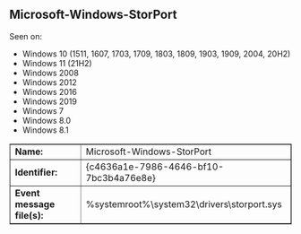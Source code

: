 ## Microsoft-Windows-StorPort

Seen on:
* Windows 10 (1511, 1607, 1703, 1709, 1803, 1809, 1903, 1909, 2004, 20H2)
* Windows 11 (21H2)
* Windows 2008
* Windows 2012
* Windows 2016
* Windows 2019
* Windows 7
* Windows 8.0
* Windows 8.1

<table border="1" class="docutils">
  <tbody>
    <tr>
      <td><b>Name:</b></td>
      <td>Microsoft-Windows-StorPort</td>
    </tr>
    <tr>
      <td><b>Identifier:</b></td>
      <td>{c4636a1e-7986-4646-bf10-7bc3b4a76e8e}</td>
    </tr>
    <tr>
      <td><b>Event message file(s):</b></td>
      <td>%systemroot%\system32\drivers\storport.sys</td>
    </tr>
  </tbody>
</table>

&nbsp;

